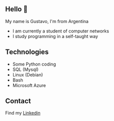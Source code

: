 ## Hello 👋

My name is Gustavo, I'm from Argentina

- I am currently a student of computer networks
- I study programming in a self-taught way

## Technologies

- Some Python coding
- SQL (Mysql)
- Linux (Debian)
- Bash
- Microsoft Azure

## Contact 

Find my  [Linkedin](https://www.linkedin.com/in/gustavo-barrera-672a88239/)
